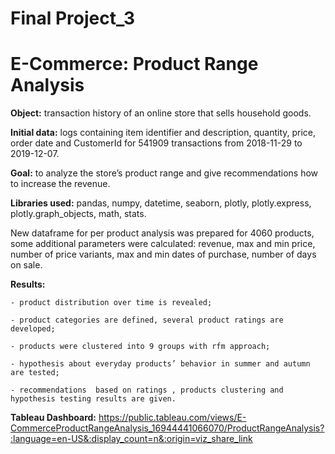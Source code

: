 # Final Project_3
# E-Commerce: Product Range Analysis

**Object:**
transaction history of an online store that sells household goods.

**Initial data:**  logs  containing item identifier and description, quantity, price, order date and CustomerId for 541909 transactions from 2018-11-29 to 2019-12-07.  ​

**Goal:** to analyze the store’s product  range and give recommendations how to increase the revenue.​

**Libraries used:** pandas, numpy, datetime, seaborn, plotly, plotly.express, plotly.graph_objects, math, stats.

New dataframe for per product analysis   was prepared for 4060 products, some additional parameters were calculated: revenue, max and min price, number of price variants, max and min dates of purchase, number of days on sale.  ​

**Results:** ​

	- product distribution over time is revealed;
 
 	- product categories are defined, several product ratings are developed;​
 
	- products were clustered into 9 groups with rfm approach;​
 
	- hypothesis about everyday products’ behavior in summer and autumn are tested;​
 
	- recommendations  based on ratings , products clustering and hypothesis testing results are given.​
 
**Tableau Dashboard:**  https://public.tableau.com/views/E-CommerceProductRangeAnalysis_16944441066070/ProductRangeAnalysis?:language=en-US&:display_count=n&:origin=viz_share_link​
